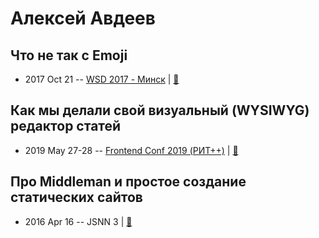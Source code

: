 # Алексей Авдеев

## Что не так с Emoji
- 2017 Oct 21 -- [WSD 2017 - Минск](https://www.youtube.com/watch?v=DUwZpLBSuiI)  | [:notebook:](https://wsd.events/2017/10/21/pres/whats-emoji/)  
## Как мы делали свой визуальный (WYSIWYG) редактор статей
- 2019 May 27-28 -- [Frontend Conf 2019 (РИТ++)](https://www.youtube.com/watch?v=YIsbi5cMuQE)  | [:notebook:](http://alexey-avdeev.com/how-did-we-develop-a-visual-editor/)  
## Про Middleman и простое создание статических сайтов
- 2016 Apr 16 -- JSNN 3  | [:notebook:](http://www.slideshare.net/AlexeyAvdeev1/middleman-61006895)  
